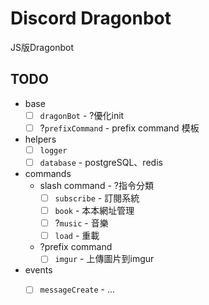 # Discord Dragonbot
JS版Dragonbot
## TODO
+ base
    + [ ] `dragonBot` - ?優化init
    + [ ] ?`prefixCommand` - prefix command 模板
+ helpers
    + [ ] `logger`
    + [ ] `database` - postgreSQL、redis
+ commands
    + slash command - ?指令分類
        + [ ] `subscribe` - 訂閱系統
        + [ ] `book` - 本本網址管理
        + [ ] ?`music` - 音樂
        + [ ] `load` - 重載
    + ?prefix command
        + [ ] `imgur` - 上傳圖片到imgur
+ events
    + [ ] `messageCreate` - ...

